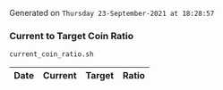 Generated on `Thursday 23-September-2021 at 18:28:57`

### Current to Target Coin Ratio
`current_coin_ratio.sh`

Date|Current|Target|Ratio
---|---|---|---
